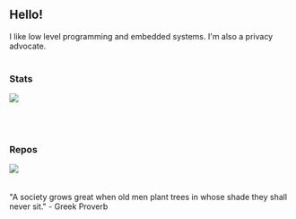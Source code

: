 ## Hello!

I like low level programming and embedded systems. I'm also a privacy advocate.
<br>
<br>
### Stats
<a href="https://github.com/luminite0?tab=repositories">
  <img align="center" src="https://github-readme-stats.vercel.app/api/top-langs/?username=luminite0&theme=blueberry&layout=compact&langs_count=8&card_width=400">
</a>
<br>
<br>
<br>
<br>

### Repos
<a href="https://github.com/luminite0/cc1101">
  <img align="center" src="https://github-readme-stats.vercel.app/api/pin/?username=luminite0&repo=cc1101&theme=blueberry">
</a>
<br>
<br>
<br>
"A society grows great when old men plant trees in whose shade they shall never sit." - Greek Proverb
